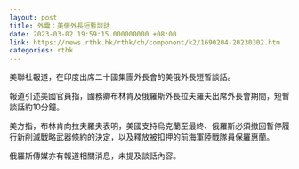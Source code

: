 ```yaml
---
layout: post
title: 外電：美俄外長短暫談話
date: 2023-03-02 19:59:15.000000000 +08:00
link: https://news.rthk.hk/rthk/ch/component/k2/1690204-20230302.htm
categories: rthk
---
```


美聯社報道，在印度出席二十國集團外長會的美俄外長短暫談話。

報道引述美國官員指，國務卿布林肯及俄羅斯外長拉夫羅夫出席外長會期間，短暫談話約10分鐘。

美方指，布林肯向拉夫羅夫表明，美國支持烏克蘭至最終、俄羅斯必須撤回暫停履行新削減戰略武器條約的決定，以及釋放被扣押的前海軍陸戰隊員保羅惠蘭。

俄羅斯傳媒亦有報道相關消息，未提及談話內容。
